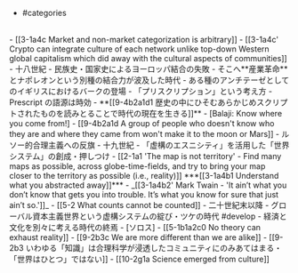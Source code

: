 - #categories
<br>
- [[3-1a4c Market and non-market categorization is arbitrary]]
- [[3-1a4c' Crypto can integrate culture of each network unlike top-down Western global capitalism which did away with the cultural aspects of communities]]
<br>
- 十八世紀
  - 民族史・国家史によるヨーロッパ結合の失敗
  - そこへ**産業革命**とナポレオンという別種の結合力が波及した時代
    - ある種のアンチテーゼとしてのイギリスにおけるバークの登場
      - 「プリスクリプション」という考え方
				- Prescript の語源は時効
					- **[[9-4b2a1d1 歴史の中にひそむあらかじめスクリプトされたものを読みとることで時代の現在を生きる]]**
						- [Balaji: Know where you come from!]
							- [[9-4b2a1d A group of people who doesn't know who they are and where they came from won't make it to the moon or Mars]]
						- ルソー的合理主義への反旗
- 十九世紀
  - 「虚構のエスニシティ」を活用した「世界システム」の創成・押しつけ
    - [[2-1a1 'The map is not territory' - Find many maps as possible, across globe-time-fields, and try to bring your map closer to the territory as possible (i.e., reality)]]
			***[[3-1a4b1 Understand what you abstracted away]]***
				- _[[3-1a4b2' Mark Twain - 'It ain’t what you don’t know that gets you into trouble. It’s what you know for sure that just ain’t so.']]_
				- [[5-2 What counts cannot be counted]]
- 二十世紀末以降
  - グローバル資本主義世界という虚構システムの綻び・ツケの時代 #develop 
    - 経済と文化を別々に考える時代の終焉
      - [ソロス]
				- [[5-1b1a2c0 No theory can exhaust reality]]
				- [[9-2b3c We are more different than we are alike]]
  - [[9-2b3 いわゆる「知識」は合理科学が浸透したコミュニティにのみあてはまる・「世界はひとつ」ではない]]
    - [[10-2g1a Science emerged from culture]]
<br>
